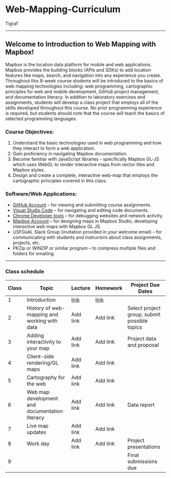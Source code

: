 # Web-Mapping-Curriculum

Tigraf

----

## Welcome to Introduction to Web Mapping with Mapbox!

Mapbox is the location data platform for mobile and web applications. Mapbox provides the building blocks (APIs and SDKs) to add location features like maps, search, and navigation into any experience you create. Throughout this 8-week course students will be introduced to the basics of web mapping technologies  including:  web programming, cartographic principles for web and mobile development, GitHub project management, and documentation literacy. In addition to laboratory exercises and assignments, students will develop a class project that employs all of the skills developed throughout this course. No prior programming experience is required, but students should note that the course will teach the basics of selected programming languages. 

### Course Objectives: 

1. Understand the basic technologies used in web programming and how they interact to form a web application.
2. Gain proficiency in navigating Mapbox documentation. 
3. Become familiar with JavaScript libraries - specifically Mapbox GL-JS which uses WebGL to render interactive maps from vector tiles and Mapbox styles. 
4. Design and create a complete, interactive web-map that employs the cartographic principles covered in this class.


### Software/Web Applications: 

- [GitHub Account](https://github.com/) – for viewing and submitting course assignments.
- [Visual Studio Code](https://code.visualstudio.com/) – for navigating and editing code documents.
- [Chrome Developer tools](https://developers.google.com/web/tools/chrome-devtools) – for debugging websites and network activity.
- [Mapbox Account](https://account.mapbox.com/auth/signup/) – for designing maps in Mapbox Studio, developing interactive  web maps with Mapbox GL JS.
- USFGsAL Slack Group (invitation provided in your welcome email) - for communicating with students and instructors about class assignments, projects, etc.
- PKZip or WINZIP or similar program – to compress multiple files and folders for emailing. 

---

### Class schedule 


| Class 	| Topic                                        	| Lecture  	| Homework 	| Project Due Dates                            	|
|-------	|----------------------------------------------	|----------	|----------	|----------------------------------------------	|
| 1     	| Introduction                                 	| [link](https://drive.google.com/drive/u/0/folders/1954gWK2MWcNelov4CXq5y4jL0cG7EXFv) 	| [link](https://github.com/mapbox/web-mapping-curriculum/tree/master/class-1) 	|                                              	|
| 2     	| History of web-mapping and working with data 	| Add link 	| Add link 	| Select project group, submit possible topics 	|
| 3     	| Adding interactivity to your map             	| Add link 	| Add link 	| Project data and proposal                    	|
| 4     	| Client-side rendering/GL maps                        	| Add link 	| Add link 	|                                              	|
| 5     	| Cartography for the web                      	| Add link 	| Add link 	|                                              	|
| 6     	| Web map development and documentation literacy                      	| Add link 	| Add link 	|  Data report                                            	|
| 7     	| Live map updates                             	| Add link 	| Add link 	|                                              	|
| 8     	| Work day                                     	| Add link 	| Add link 	| Project presentations                        	|
| 9     	|                                              	|          	|          	| Final submissions due                	|

